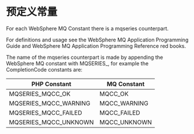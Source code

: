 预定义常量
==========

For each WebSphere MQ Constant there is a mqseries counterpart.

For definitions and usage see the WebSphere MQ Application Programming
Guide and WebSphere MQ Application Programming Reference red books.

The name of the mqseries counterpart is made by appending the WebSphere
MQ constant with MQSERIES\_, for example the CompletionCode constants
are:

| PHP Constant            | MQ Constant   |
|-------------------------|---------------|
| MQSERIES\_MQCC\_OK      | MQCC\_OK      |
| MQSERIES\_MQCC\_WARNING | MQCC\_WARNING |
| MQSERIES\_MQCC\_FAILED  | MQCC\_FAILED  |
| MQSERIES\_MQCC\_UNKNOWN | MQCC\_UNKNOWN |
